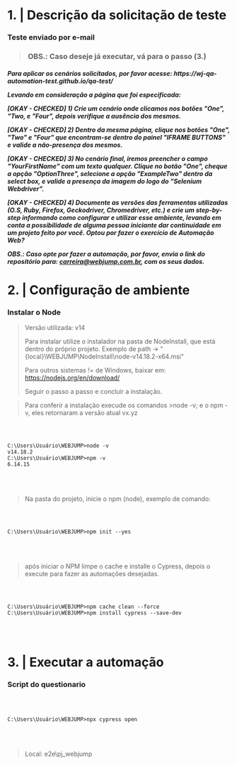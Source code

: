 <h1>1.  |    Descrição da solicitação de teste</h1>
<h3>Teste enviado por e-mail<h3>

>   OBS.: Caso deseje já executar, vá para o passo (3.)

<h5>
Para aplicar os cenários solicitados, por favor acesse:
https://wj-qa-automation-test.github.io/qa-test/

Levando em consideração a página que foi especificada:

<strong>[OKAY - CHECKED] 1) </strong>Crie um cenário onde clicamos nos botões "One", "Two, e "Four", depois verifique a ausência dos mesmos.

<strong>[OKAY - CHECKED] 2) </strong>Dentro da mesma página, clique nos botões "One", "Two" e "Four" que encontram-se dentro do painel "IFRAME BUTTONS" e valide a não-presença dos mesmos.

<strong>[OKAY - CHECKED] 3) </strong>No cenário final, iremos preencher o campo "YourFirstName" com um texto qualquer. Clique no botão "One", cheque a opção "OptionThree", selecione a opção "ExampleTwo" dentro da select box, e valide a presença da imagem do logo do "Selenium Webdriver".

<strong>[OKAY - CHECKED] 4) </strong>Documente as versões das ferramentas utilizadas (O.S, Ruby, Firefox, Geckodriver, Chromedriver, etc.) e crie um step-by-step informando como configurar e utilizar esse ambiente, levando em conta a possibilidade de alguma pessoa iniciante dar continuidade em um projeto feito por você.
Optou por fazer o exercício de Automação Web?

<strong>OBS.: </strong>Caso opte por fazer a automação, por favor, envia o link do repositório para: carreira@webjump.com.br, com os seus dados.
<h5>
<h1>2.  |    Configuração de ambiente</h1>
<h3>Instalar o Node</h3>

>   Versão utilizada: v14
>   
>   Para instalar utilize o instalador na pasta de NodeInstall, que está dentro do próprio projeto. Exemplo de path -> "{local}\WEBJUMP\NodeInstall\node-v14.18.2-x64.msi"
>   
>   Para outros sistemas != de Windows, baixar em: https://nodejs.org/en/download/
>   
>   Seguir o passo a passo e concluir a instalação.

>   Para conferir a instalação execude os comandos >node -v; e o
>   npm -v, eles retornaram a versão atual vx.yz

<br>
<pre><code>
C:\Users\Usuário\WEBJUMP>node -v
v14.18.2
C:\Users\Usuário\WEBJUMP>npm -v
6.14.15
</code></pre>
<br><br>

>   Na pasta do projeto, inicie o npm (node), exemplo de comando:


<br>
<pre><code>
C:\Users\Usuário\WEBJUMP>npm init --yes
</code></pre>
<br><br>

>   após iniciar o NPM limpe o cache e installe o Cypress, depois o execute para fazer as automações desejadas.
<br>
<pre><code>
C:\Users\Usuário\WEBJUMP>npm cache clean --force
C:\Users\Usuário\WEBJUMP>npm install cypress --save-dev
</code></pre>
<br><br>

<h1>3.  |    Executar a automação</h1>
<h3>Script do questionario</h3>

<br>
<pre><code>
C:\Users\Usuário\WEBJUMP>npx cypress open
</code></pre>
<br><br>

>  Local: e2e\pj_webjump
>   